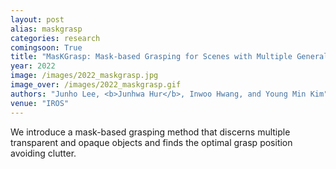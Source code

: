 ```yaml
---
layout: post
alias: maskgrasp
categories: research
comingsoon: True
title: "MasKGrasp: Mask-based Grasping for Scenes with Multiple General Real-world Objects"
year: 2022
image: /images/2022_maskgrasp.jpg
image_over: /images/2022_maskgrasp.gif
authors: "Junho Lee, <b>Junhwa Hur</b>, Inwoo Hwang, and Young Min Kim"
venue: "IROS"
---
```


We introduce a mask-based grasping
method that discerns multiple transparent and opaque objects and finds the optimal grasp position avoiding clutter.